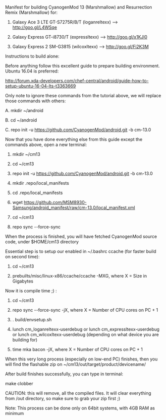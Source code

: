 Manifest for building CyanogenMod 13 (Marshmallow) and Resurrection Remix (Marshmallow) for:

1. Galaxy Ace 3 LTE GT-S7275R/B/T (loganreltexx) --> http://goo.gl/L4WSqe

2. Galaxy Express GT-i8730/T (expressltexx) --> http://goo.gl/x1KJl0

3. Galaxy Express 2 SM-G3815 (wilcoxltexx) --> http://goo.gl/Fi2K3M


Instructions to build alone:

Before anything follow this excellent guide to prepare building environment. Ubuntu 16.04 is preferred:

http://forum.xda-developers.com/chef-central/android/guide-how-to-setup-ubuntu-16-04-lts-t3363669

Only note to ignore these commands from the tutorial above, we will replace those commands with others:

A. mkdir ~/android

B. cd ~/android

C. repo init -u https://github.com/CyanogenMod/android.git -b cm-13.0

Now that you have done everything else from this guide except the commands above, open a new terminal:

1. mkdir ~/cm13

2. cd ~/cm13

3. repo init -u https://github.com/CyanogenMod/android.git -b cm-13.0

4. mkdir .repo/local_manifests

5. cd .repo/local_manifests

6. wget https://github.com/MSM8930-Samsung/android_manifest/raw/cm-13.0/local_manifest.xml

7. cd ~/cm13

8. repo sync --force-sync

When the process is finished, you will have fetched CyanogenMod source code, under $HOME/cm13 directory 

Essential step is to setup our enabled in ~/.bashrc ccache (for faster build on second time):

1. cd ~/cm13

2. prebuilts/misc/linux-x86/ccache/ccache -MXG, where X = Size in Gigabytes

Now it is compile time ;) :

1. cd ~/cm13

2. repo sync --force-sync -jX, where X = Number of CPU cores on PC + 1

3. . build/envsetup.sh

4. lunch cm_loganreltexx-userdebug or lunch cm_expressltexx-userdebug or lunch cm_wilcoxltexx-userdebug (depending on what device you are building for)

5. time mka bacon -jX, where X = Number of CPU cores on PC + 1

When this very long process (especially on low-end PC) finishes, then you will find the flashable zip on ~/cm13/out/target/product/devicename/

After build finishes successfully, you can type in terminal:

make clobber 

CAUTION: this will remove, all the compiled files. It will clear everything from /out directory, so make sure to grab your zip first ;)

Note: This process can be done only on 64bit systems, with 4GB RAM as minimum
